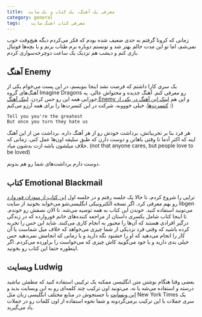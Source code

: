 ```yaml
---
title:  معرفی یک آهنگ، یک کتاب و یک سایت
category: general
tags:    معرفی کتاب اهنگ سایت 
---
```


زمانی که کرونا گرفتم به حدی ضعیف شده بودم که فکر می‌کردم دیگه هیچ‌وقت خوب نمی‌شم، اما تو این مدت حالم بهتر شد و تونستم دوباره برم طناب بزنم و با بچه‌ها فوتبال بازی کنم و دیشب هم نزدیک یک ساعت دوچرخه‌سواری کردم. 

## آهنگ Enemy

یک سری کارا داشتم که فرصت نشد اینجا بنویسم، در این پست می‌خوام یکی از آهنگ‌های گروه Imagine Dragons رو معرفی کنم. آهنگ جدیده و محتواش عالی. یه جورایی همه این رو حس کردن. [لینک آهنگ Enemy ](https://www.youtube.com/watch?v=D9G1VOjN_84) و این هم [لینک این آهنگ در یکی از کنسرت‌ها](https://www.youtube.com/watch?v=4TKDGCBbD2s). خیلی خوووبه. شرکت در این کنسرت‌ها را برای همه آرزو می‌کنم :)

    Tell you you're the greatest
    But once you turn they hate us
    
هر فرد بنا بر تجربیاتش، برداشت خودش رو از هر آهنگ داره. برداشت من از این آهنگ اینه که اکثر آدما تا وقتی باهاتن و دوست دارن که طبق سلیقه اون‌ها عمل کنی. زمانی که خلاف میلشون باشه ازت بدشون میاد. (not that anyone cares, but people love to be loved)

دوست دارم برداشت‌های شما رو هم بدونم.


## کتاب Emotional Blackmail

تراپی را شروع کردم، تا حالا یک جلسه رفتم و در جلسه اول [این کتاب از سوزان فوروارد](https://www.amazon.com/Emotional-Blackmail-People-Obligation-Manipulate/dp/0060928972) رو بهم معرفی کرد. اگر نسخه الکترونیکی انگلیسی‌شو می‌خواید بخونید از سایت libgen می‌تونید استفاده کنید. خوندن این کتاب به همه توصیه می‌شه. تا الان نصفش رو خوندم. تا اینجا کتاب شامل یکسری داستان از مراجعه کننده‌های خانم فوروارده که در زندگی درگیر افرادی هستند که آن‌ها را مجبور به انجام کاری می‌کنند. شاید این حس را تجربه کرده باشید که وقتی فرد نزدیکی از شما چیزی می‌خواهد که خلاف میل شماست یا آن کار را انجام می‌دهید که او را خشنود نگه دارید و یا زمانی که انجامش نمی‌دهید حس خیلی بدی دارید و با خود می‌گویید کاش چیزی که می‌خواست را براورده می‌کردم. اگر اینطوره حتما این کتاب رو بخونید.


## وبسایت Ludwig

بعضی وقتا هنگام نوشتن متن انگلیسی ممکنه یک ترکیبی استفاده کنید که مطمئن نباشید درسته و استفاده می‌شه یا نه. می‌تونید اون ترکیب چند کلمه‌ای رو به این وبسایت بدید و [این وبسایت](https://ludwig.guru/) با جستجوش در منابع مختلف انگلیسی زبان مثل New York Times یک سری جملات با این ترکیب برمی‌گردونه و شما نحوه استفاده از اون کلمات رو در جملات یاد می‌گیرید.






